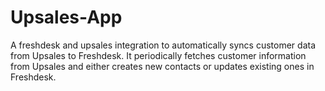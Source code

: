 # Upsales-App
A freshdesk and upsales integration to automatically syncs customer data from Upsales to Freshdesk. It periodically fetches customer information from Upsales and either creates new contacts or updates existing ones in Freshdesk.
